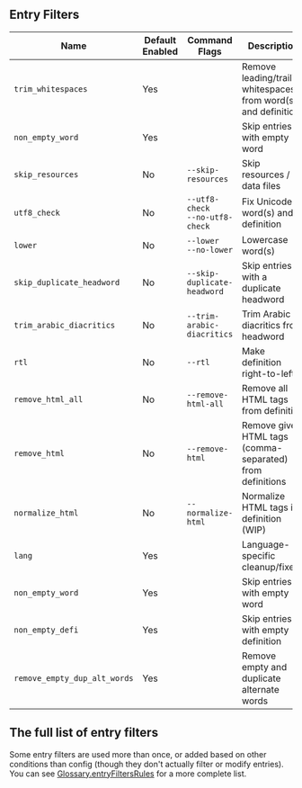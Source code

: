 ## Entry Filters

| Name                         | Default Enabled | Command Flags                        | Description                                                     |
| ---------------------------- | --------------- | ------------------------------------ | --------------------------------------------------------------- |
| `trim_whitespaces`           | Yes             |                                      | Remove leading/trailing whitespaces from word(s) and definition |
| `non_empty_word`             | Yes             |                                      | Skip entries with empty word                                    |
| `skip_resources`             | No              | `--skip-resources`                   | Skip resources / data files                                     |
| `utf8_check`                 | No              | `--utf8-check`<br/>`--no-utf8-check` | Fix Unicode in word(s) and definition                           |
| `lower`                      | No              | `--lower`<br/>`--no-lower`           | Lowercase word(s)                                               |
| `skip_duplicate_headword`    | No              | `--skip-duplicate-headword`          | Skip entries with a duplicate headword                          |
| `trim_arabic_diacritics`     | No              | `--trim-arabic-diacritics`           | Trim Arabic diacritics from headword                            |
| `rtl`                        | No              | `--rtl`                              | Make definition right-to-left                                   |
| `remove_html_all`            | No              | `--remove-html-all`                  | Remove all HTML tags from definition                            |
| `remove_html`                | No              | `--remove-html`                      | Remove given HTML tags (comma-separated) from definitions       |
| `normalize_html`             | No              | `--normalize-html`                   | Normalize HTML tags in definition (WIP)                         |
| `lang`                       | Yes             |                                      | Language-specific cleanup/fixes                                 |
| `non_empty_word`             | Yes             |                                      | Skip entries with empty word                                    |
| `non_empty_defi`             | Yes             |                                      | Skip entries with empty definition                              |
| `remove_empty_dup_alt_words` | Yes             |                                      | Remove empty and duplicate alternate words                      |

## The full list of entry filters

Some entry filters are used more than once, or added based on other conditions than config (though they don't actually filter or modify entries).
You can see [Glossary.entryFiltersRules](https://github.com/ilius/pyglossary/blob/master/pyglossary/glossary.py#L84) for a more complete list.
